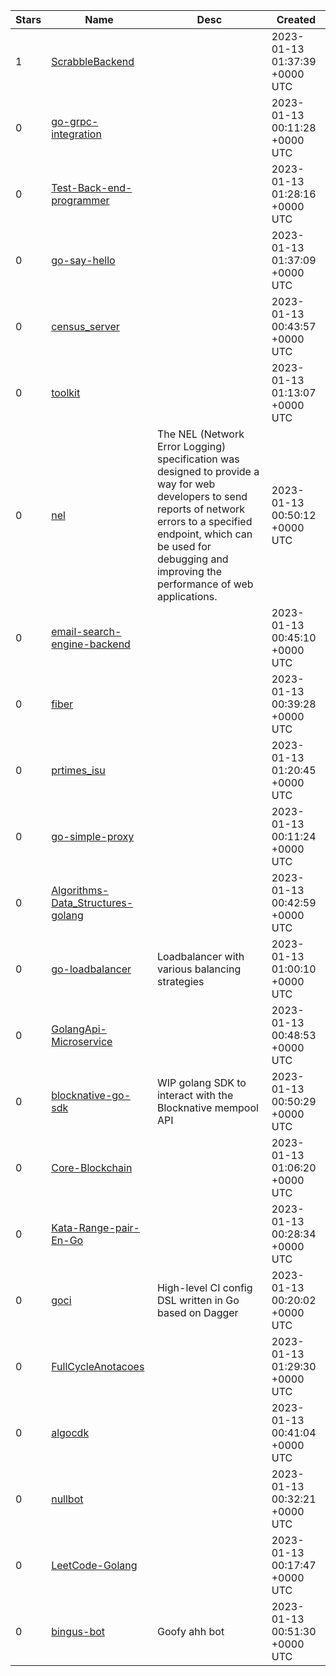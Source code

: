 | Stars | Name | Desc | Created | 
| ----- | ------- | ------------- | ------------- |
| 1 | [ScrabbleBackend](https://github.com/EliottWantz/ScrabbleBackend) |  | 2023-01-13 01:37:39 +0000 UTC |
| 0 | [go-grpc-integration](https://github.com/barretodotcom/go-grpc-integration) |  | 2023-01-13 00:11:28 +0000 UTC |
| 0 | [Test-Back-end-programmer](https://github.com/khalidrianda/Test-Back-end-programmer) |  | 2023-01-13 01:28:16 +0000 UTC |
| 0 | [go-say-hello](https://github.com/yusrilmustofa/go-say-hello) |  | 2023-01-13 01:37:09 +0000 UTC |
| 0 | [census_server](https://github.com/arctheowl/census_server) |  | 2023-01-13 00:43:57 +0000 UTC |
| 0 | [toolkit](https://github.com/xhacier/toolkit) |  | 2023-01-13 01:13:07 +0000 UTC |
| 0 | [nel](https://github.com/zakarynichols/nel) | The NEL (Network Error Logging) specification was designed to provide a way for web developers to send reports of network errors to a specified endpoint, which can be used for debugging and improving the performance of web applications. | 2023-01-13 00:50:12 +0000 UTC |
| 0 | [email-search-engine-backend](https://github.com/Miguel219/email-search-engine-backend) |  | 2023-01-13 00:45:10 +0000 UTC |
| 0 | [fiber](https://github.com/DanteOz/fiber) |  | 2023-01-13 00:39:28 +0000 UTC |
| 0 | [prtimes_isu](https://github.com/Nagarei/prtimes_isu) |  | 2023-01-13 01:20:45 +0000 UTC |
| 0 | [go-simple-proxy](https://github.com/RiseLab/go-simple-proxy) |  | 2023-01-13 00:11:24 +0000 UTC |
| 0 | [Algorithms-Data_Structures-golang](https://github.com/Paulo-Lopes-Estevao/Algorithms-Data_Structures-golang) |  | 2023-01-13 00:42:59 +0000 UTC |
| 0 | [go-loadbalancer](https://github.com/Emmrys-Jay/go-loadbalancer) | Loadbalancer with various balancing strategies  | 2023-01-13 01:00:10 +0000 UTC |
| 0 | [GolangApi-Microservice](https://github.com/chrismoagui/GolangApi-Microservice) |  | 2023-01-13 00:48:53 +0000 UTC |
| 0 | [blocknative-go-sdk](https://github.com/marshabl/blocknative-go-sdk) | WIP golang SDK to interact with the Blocknative mempool API | 2023-01-13 00:50:29 +0000 UTC |
| 0 | [Core-Blockchain](https://github.com/MNZChain/Core-Blockchain) |  | 2023-01-13 01:06:20 +0000 UTC |
| 0 | [Kata-Range-pair-En-Go](https://github.com/FreddyAquinoPortes/Kata-Range-pair-En-Go) |  | 2023-01-13 00:28:34 +0000 UTC |
| 0 | [goci](https://github.com/sagikazarmark/goci) | High-level CI config DSL written in Go based on Dagger | 2023-01-13 00:20:02 +0000 UTC |
| 0 | [FullCycleAnotacoes](https://github.com/CarlosEduardoGui/FullCycleAnotacoes) |  | 2023-01-13 01:29:30 +0000 UTC |
| 0 | [algocdk](https://github.com/algolucky/algocdk) |  | 2023-01-13 00:41:04 +0000 UTC |
| 0 | [nullbot](https://github.com/g0dm0d/nullbot) |  | 2023-01-13 00:32:21 +0000 UTC |
| 0 | [LeetCode-Golang](https://github.com/colddish/LeetCode-Golang) |  | 2023-01-13 00:17:47 +0000 UTC |
| 0 | [bingus-bot](https://github.com/Tijmen34/bingus-bot) | Goofy ahh bot | 2023-01-13 00:51:30 +0000 UTC |

